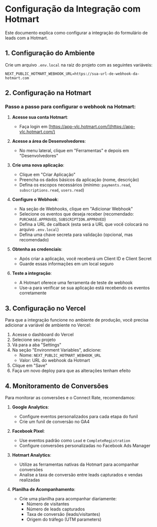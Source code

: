 # Configuração da Integração com Hotmart

Este documento explica como configurar a integração do formulário de leads com a Hotmart.

## 1. Configuração do Ambiente

Crie um arquivo `.env.local` na raiz do projeto com as seguintes variáveis:

```
NEXT_PUBLIC_HOTMART_WEBHOOK_URL=https://sua-url-de-webhook-da-hotmart.com
```

## 2. Configuração na Hotmart

### Passo a passo para configurar o webhook na Hotmart:

1. **Acesse sua conta Hotmart**:
   - Faça login em [https://app-vlc.hotmart.com/](https://app-vlc.hotmart.com/)

2. **Acesse a área de Desenvolvedores**:
   - No menu lateral, clique em "Ferramentas" e depois em "Desenvolvedores"

3. **Crie uma nova aplicação**:
   - Clique em "Criar Aplicação"
   - Preencha os dados básicos da aplicação (nome, descrição)
   - Defina os escopos necessários (mínimo: `payments.read`, `subscriptions.read`, `users.read`)

4. **Configure o Webhook**:
   - Na seção de Webhooks, clique em "Adicionar Webhook"
   - Selecione os eventos que deseja receber (recomendado: `PURCHASE.APPROVED`, `SUBSCRIPTION.APPROVED`)
   - Defina a URL de callback (esta será a URL que você colocará no arquivo `.env.local`)
   - Defina uma chave secreta para validação (opcional, mas recomendado)

5. **Obtenha as credenciais**:
   - Após criar a aplicação, você receberá um Client ID e Client Secret
   - Guarde essas informações em um local seguro

6. **Teste a integração**:
   - A Hotmart oferece uma ferramenta de teste de webhook
   - Use-a para verificar se sua aplicação está recebendo os eventos corretamente

## 3. Configuração no Vercel

Para que a integração funcione no ambiente de produção, você precisa adicionar a variável de ambiente no Vercel:

1. Acesse o dashboard do Vercel
2. Selecione seu projeto
3. Vá para a aba "Settings"
4. Na seção "Environment Variables", adicione:
   - Nome: `NEXT_PUBLIC_HOTMART_WEBHOOK_URL`
   - Valor: URL do webhook da Hotmart
5. Clique em "Save"
6. Faça um novo deploy para que as alterações tenham efeito

## 4. Monitoramento de Conversões

Para monitorar as conversões e o Connect Rate, recomendamos:

1. **Google Analytics**:
   - Configure eventos personalizados para cada etapa do funil
   - Crie um funil de conversão no GA4

2. **Facebook Pixel**:
   - Use eventos padrão como `Lead` e `CompleteRegistration`
   - Configure conversões personalizadas no Facebook Ads Manager

3. **Hotmart Analytics**:
   - Utilize as ferramentas nativas da Hotmart para acompanhar conversões
   - Analise a taxa de conversão entre leads capturados e vendas realizadas

4. **Planilha de Acompanhamento**:
   - Crie uma planilha para acompanhar diariamente:
     - Número de visitantes
     - Número de leads capturados
     - Taxa de conversão (leads/visitantes)
     - Origem do tráfego (UTM parameters)
